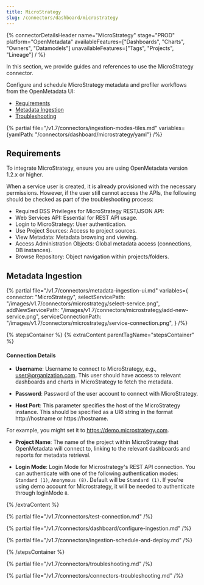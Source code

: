 ```yaml
---
title: MicroStrategy
slug: /connectors/dashboard/microstrategy
---
```


{% connectorDetailsHeader
  name="MicroStrategy"
  stage="PROD"
  platform="OpenMetadata"
  availableFeatures=["Dashboards", "Charts", "Owners", "Datamodels"]
  unavailableFeatures=["Tags", "Projects", "Lineage"]
/ %}

In this section, we provide guides and references to use the MicroStrategy connector.

Configure and schedule MicroStrategy metadata and profiler workflows from the OpenMetadata UI:

- [Requirements](#requirements)
- [Metadata Ingestion](#metadata-ingestion)
- [Troubleshooting](#troubleshooting)

{% partial file="/v1.7/connectors/ingestion-modes-tiles.md" variables={yamlPath: "/connectors/dashboard/microstrategy/yaml"} /%}

## Requirements

To integrate MicroStrategy, ensure you are using OpenMetadata version 1.2.x or higher.

When a service user is created, it is already provisioned with the necessary permissions.
However, if the user still cannot access the APIs, the following should be checked as part of the troubleshooting process:
- Required DSS Privileges for MicroStrategy REST/JSON API:
- Web Services API: Essential for REST API usage.
- Login to MicroStrategy: User authentication.
- Use Project Sources: Access to project sources.
- View Metadata: Metadata browsing and viewing.
- Access Administration Objects: Global metadata access (connections, DB instances).
- Browse Repository: Object navigation within projects/folders.

## Metadata Ingestion

{% partial 
  file="/v1.7/connectors/metadata-ingestion-ui.md" 
  variables={
    connector: "MicroStrategy", 
    selectServicePath: "/images/v1.7/connectors/microstrategy/select-service.png",
    addNewServicePath: "/images/v1.7/connectors/microstrategy/add-new-service.png",
    serviceConnectionPath: "/images/v1.7/connectors/microstrategy/service-connection.png",
} 
/%}

{% stepsContainer %}
{% extraContent parentTagName="stepsContainer" %}

#### Connection Details

- **Username**: Username to connect to MicroStrategy, e.g., user@organization.com. This user should have access to relevant dashboards and charts in MicroStrategy to fetch the metadata.

- **Password**: Password of the user account to connect with MicroStrategy.

- **Host Port**: This parameter specifies the host of the MicroStrategy instance. This should be specified as a URI string in the format http://hostname or https://hostname.

For example, you might set it to https://demo.microstrategy.com.

- **Project Name**: The name of the project within MicroStrategy that OpenMetadata will connect to, linking to the relevant dashboards and reports for metadata retrieval.

- **Login Mode**: Login Mode for Microstrategy's REST API connection. You can authenticate with one of the following authentication modes: `Standard (1)`, `Anonymous (8)`. Default will be `Standard (1)`.
If you're using demo account for Microstrategy, it will be needed to authenticate through loginMode `8`.

{% /extraContent %}

{% partial file="/v1.7/connectors/test-connection.md" /%}

{% partial file="/v1.7/connectors/dashboard/configure-ingestion.md" /%}

{% partial file="/v1.7/connectors/ingestion-schedule-and-deploy.md" /%}

{% /stepsContainer %}

{% partial file="/v1.7/connectors/troubleshooting.md" /%}

{% partial file="/v1.7/connectors/connectors-troubleshooting.md" /%}
